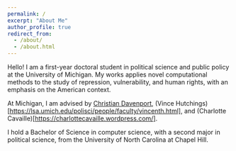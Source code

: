 ```yaml
---
permalink: /
excerpt: "About Me"
author_profile: true
redirect_from: 
  - /about/
  - /about.html
---
```

Hello! I am a first-year doctoral student in political science and public policy at the University of Michigan. My works applies novel computational methods to the study of repression, vulnerability, and human rights, with an emphasis on the American context.

At Michigan, I am advised by [Christian Davenport](https://christiandavenportphd.weebly.com/), (Vince Hutchings)[https://lsa.umich.edu/polisci/people/faculty/vincenth.html], and (Charlotte Cavaille)[https://charlottecavaille.wordpress.com/].

I hold a Bachelor of Science in computer science, with a second major in political science, from the University of North Carolina at Chapel Hill.